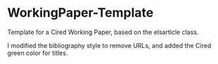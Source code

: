 # WorkingPaper-Template

Template for a Cired Working Paper, based on the elsarticle class. 

I modified the bibliography style to remove URLs, and added the Cired green color for titles.

